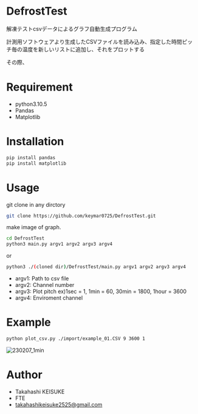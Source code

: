 # DefrostTest
解凍テストcsvデータによるグラフ自動生成プログラム


計測用ソフトウェアより生成したCSVファイルを読み込み、指定した時間ピッチ毎の温度を新しいリストに追加し、それをプロットする

その際、

# Requirement

* python3.10.5
* Pandas
* Matplotlib

# Installation

```bash
pip install pandas
pip install matplotlib
```

# Usage

git clone in any dirctory

```bash
git clone https://github.com/keymar0725/DefrostTest.git
```


make image of graph.

```bash
cd DefrostTest
python3 main.py argv1 argv2 argv3 argv4
```

or

```bash
python3 ./(cloned dir)/DefrostTest/main.py argv1 argv2 argv3 argv4
```

* argv1: Path to csv file
* argv2: Channel number
* argv3: Plot pitch
    ex)1sec = 1, 1min = 60, 30min = 1800, 1hour = 3600
* argv4: Enviroment channel

# Example

```bash
python plot_csv.py ./import/example_01.CSV 9 3600 1
```

![230207_1min](https://user-images.githubusercontent.com/47661559/217153483-3f0685ae-dc6b-4e9e-8c31-9cd35c0a3bc7.jpg)

# Author

* Takahashi KEISUKE
* FTE
* takahashikeisuke2525@gmail.com
